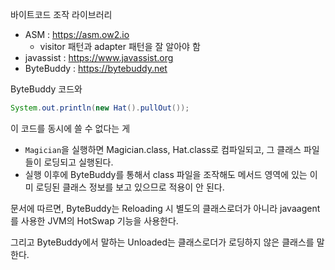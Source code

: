 바이트코드 조작 라이브러리
- ASM : https://asm.ow2.io
  - visitor 패턴과 adapter 패턴을 잘 알아야 함
- javassist : https://www.javassist.org
- ByteBuddy : https://bytebuddy.net

ByteBuddy 코드와 
```java
System.out.println(new Hat().pullOut());
```

이 코드를 동시에 쓸 수 없다는 게
- `Magician`을 실행하면 Magician.class, Hat.class로 컴파일되고, 그 클래스 파일들이 로딩되고 실행된다.
- 실행 이후에 ByteBuddy를 통해서 class 파일을 조작해도 메서드 영역에 있는 이미 로딩된 클래스 정보를 보고 있으므로 적용이 안 된다.

문서에 따르면, ByteBuddy는 Reloading 시 별도의 클래스로더가 아니라 javaagent를 사용한 JVM의 HotSwap 기능을 사용한다.

그리고 ByteBuddy에서 말하는 Unloaded는 클래스로더가 로딩하지 않은 클래스를 말한다.